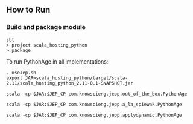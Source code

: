 ## How to Run

### Build and package module


```
sbt
> project scala_hosting_python
> package
```

To run PythonAge in all implementations:

```
. useJep.sh
export JAR=scala_hosting_python/target/scala-2.11/scala_hosting_python_2.11-0.1-SNAPSHOT.jar
```

```
scala -cp $JAR:$JEP_CP com.knowscieng.jepp.out_of_the_box.PythonAge
```

```
scala -cp $JAR:$JEP_CP com.knowscieng.jepp.a_la_spiewak.PythonAge
```

```
scala -cp $JAR:$JEP_CP com.knowscieng.jepp.applydynamic.PythonAge
```